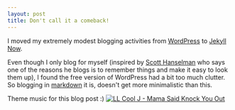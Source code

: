 ```yaml
---
layout: post
title: Don't call it a comeback!
---
```


I moved my extremely modest blogging activities from [WordPress](https://sparetimecode.wordpress.com/) to [Jekyll Now](https://www.jekyllnow.com/).

Even though I only blog for myself (inspired by [Scott Hanselman](https://www.hanselman.com/blog/) who says one of the reasons he blogs is to remember things and make it easy to look them up), I found the free version of WordPress had a bit too much clutter.
So blogging in [markdown](https://www.markdownguide.org/) it is, doesn't get more minimalistic than this.


Theme music for this blog post :)
[![LL Cool J - Mama Said Knock You Out](http://img.youtube.com/vi/YOUTUBE_VIDEO_ID_HERE/0.jpg)]([http://www.youtube.com/watch?v=vimZj8HW0Kg](https://www.youtube.com/watch?v=vimZj8HW0Kg) "LL Cool J - Mama Said Knock You Out")
